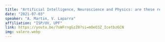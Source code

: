 ```yaml
---
title: "Artificial Intelligence, Neuroscience and Physics: are these related? Part (2/3): Illusions in Artificial Nets.; Debate with the audience)"
date: "2021-07-03"
speaker: "A. Martin, V. Laparra"
affiliation: "ISP/UV, UPF"
link: https://youtu.be/7sWFrngGzZ0?si=mOeO3Z_Icetbz6CN
img: valero.webp
---
```

